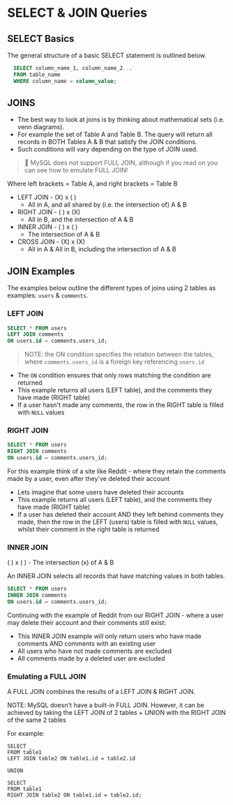 # SELECT & JOIN Queries

## SELECT Basics

The general structure of a basic SELECT statement is outlined below.

```sql
  SELECT column_name_1, column_name_2...
  FROM table_name
  WHERE column_name = column_value;
```

## JOINS

- The best way to look at joins is by thinking about mathematical sets (i.e. venn diagrams).
- For example the set of Table A and Table B. The query will return all records in BOTH Tables A & B that satisfy the JOIN conditions.
- Such conditions will vary depending on the type of JOIN used.

> 📝 MySQL does not support FULL JOIN, although if you read on you can see how to emulate FULL JOIN!

Where left brackets = Table A, and right brackets = Table B

- LEFT JOIN - (X) x ( )
  - All in A, and all shared by (i.e. the intersection of) A & B
- RIGHT JOIN - ( ) x (X)
  - All in B, and the intersection of A & B
- INNER JOIN - ( ) x ( )
  - The intersection of A & B
- CROSS JOIN - (X) x (X)
  - All in A & All in B, including the intersection of A & B

## JOIN Examples

The examples below outline the different types of joins using 2 tables as examples: `users` & `comments`.

### LEFT JOIN

```sql
SELECT * FROM users
LEFT JOIN comments
ON users.id = comments.users_id;
```

> NOTE: the ON condition specifies the relation between the tables, where `comments.users_id` is a foreign key referencing `users.id`

- The `ON` condition ensures that only rows matching the condition are returned
- This example returns all users (LEFT table), and the comments they have made (RIGHT table)
- If a user hasn't made any comments, the row in the RIGHT table is filled with `NULL` values

### RIGHT JOIN

```sql
SELECT * FROM users
RIGHT JOIN comments
ON users.id = comments.users_id;
```

For this example think of a site like Reddit - where they retain the comments made by a user, even after they've deleted their account

- Lets imagine that some users have deleted their accounts
- This example returns all users (LEFT table), and the comments they have made (RIGHT table)
- If a user has deleted their account AND they left behind comments they made, then the row in the LEFT (users) table is filled with `NULL` values, whilst their comment in the right table is returned

### INNER JOIN

( ) x ( ) - The intersection (x) of A & B

An INNER JOIN selects all records that have matching values in both tables.

```sql
SELECT * FROM users
INNER JOIN comments
ON users.id = comments.users_id;
```

Continuing with the example of Reddit from our RIGHT JOIN - where a user may delete their account and their comments still exist:

- This INNER JOIN example will only return users who have made comments AND comments with an existing user
- All users who have not made comments are excluded
- All comments made by a deleted user are excluded

### Emulating a FULL JOIN

A FULL JOIN combines the results of a LEFT JOIN & RIGHT JOIN.

NOTE: MySQL doesn't have a built-in FULL JOIN. However, it can be achieved by taking the LEFT JOIN of 2 tables + UNION with the RIGHT JOIN of the same 2 tables

For example:

```
SELECT _
FROM table1
LEFT JOIN table2 ON table1.id = table2.id

UNION

SELECT _
FROM table1
RIGHT JOIN table2 ON table1.id = table2.id;
```
